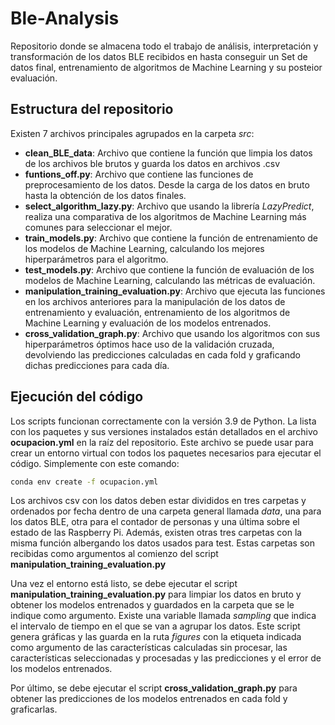 # Ble-Analysis

Repositorio donde se almacena todo el trabajo de análisis, interpretación y transformación de los datos BLE recibidos en
hasta conseguir un Set de datos final, entrenamiento de algoritmos de Machine Learning y su posteior evaluación.

## Estructura del repositorio

Existen 7 archivos principales agrupados en la carpeta *src*:

- **clean_BLE_data**: Archivo que contiene la función que limpia los datos de los archivos ble brutos y guarda los datos
  en archivos .csv
- **funtions_off.py**: Archivo que contiene las funciones de preprocesamiento de los datos. Desde la carga de los datos
  en bruto hasta la obtención de los datos finales.
- **select_algorithm_lazy.py**: Archivo que usando la librería *LazyPredict*, realiza una comparativa de los algoritmos
  de Machine Learning más comunes para seleccionar el mejor.
- **train_models.py**: Archivo que contiene la función de entrenamiento de los modelos de Machine Learning, calculando
  los mejores hiperparámetros para el algoritmo.
- **test_models.py**: Archivo que contiene la función de evaluación de los modelos de Machine Learning, calculando las
  métricas de evaluación.
- **manipulation_training_evaluation.py**: Archivo que ejecuta las funciones en los archivos anteriores para la
  manipulación de los datos de entrenamiento y evaluación, entrenamiento de los algoritmos de Machine Learning y
  evaluación de los modelos entrenados.
- **cross_validation_graph.py**: Archivo que usando los algoritmos con sus hiperparámetros óptimos hace uso de la
  validación cruzada, devolviendo las predicciones calculadas en cada fold y graficando dichas predicciones para cada
  día.

## Ejecución del código

Los scripts funcionan correctamente con la versión 3.9 de Python. La lista con los paquetes y sus versiones instalados
están detallados en el archivo **ocupacion.yml** en la raíz del repositorio. Este archivo se puede usar para crear un
entorno virtual con todos los paquetes necesarios para ejecutar el código. Simplemente con este comando:

```bash
conda env create -f ocupacion.yml
```

Los archivos csv con los datos deben estar divididos en tres carpetas y ordenados por fecha dentro de una carpeta
general llamada *data*, una para los datos BLE, otra para el contador de personas y una última sobre el estado de las
Raspberry Pi. Además, existen otras tres carpetas con la misma función albergando los datos usados para test. Estas
carpetas son recibidas como argumentos al comienzo del script **manipulation_training_evaluation.py**

Una vez el entorno está listo, se debe ejecutar el script **manipulation_training_evaluation.py** para limpiar los datos
en bruto y obtener los modelos entrenados y guardados en la carpeta que se le indique como argumento. Existe una
variable llamada *sampling* que indica el intervalo de tiempo en el que se van a agrupar los datos. Este script genera
gráficas y las guarda en la ruta *figures* con la etiqueta indicada como argumento de las características calculadas sin
procesar, las características seleccionadas y procesadas y las predicciones y el error de los modelos entrenados.

Por último, se debe ejecutar el script **cross_validation_graph.py** para obtener las predicciones de los modelos
entrenados en cada fold y graficarlas.